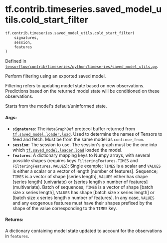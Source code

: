 <div itemscope itemtype="http://developers.google.com/ReferenceObject">
<meta itemprop="name" content="tf.contrib.timeseries.saved_model_utils.cold_start_filter" />
</div>

# tf.contrib.timeseries.saved_model_utils.cold_start_filter

``` python
tf.contrib.timeseries.saved_model_utils.cold_start_filter(
    signatures,
    session,
    features
)
```



Defined in [`tensorflow/contrib/timeseries/python/timeseries/saved_model_utils.py`](https://www.tensorflow.org/code/tensorflow/contrib/timeseries/python/timeseries/saved_model_utils.py).

Perform filtering using an exported saved model.

Filtering refers to updating model state based on new observations.
Predictions based on the returned model state will be conditioned on these
observations.

Starts from the model's default/uninformed state.

#### Args:

* <b>`signatures`</b>: The `MetaGraphDef` protocol buffer returned from
    <a href="../../../../tf/saved_model/loader/load.md"><code>tf.saved_model.loader.load</code></a>. Used to determine the names of Tensors to
    feed and fetch. Must be from the same model as `continue_from`.
* <b>`session`</b>: The session to use. The session's graph must be the one into which
    <a href="../../../../tf/saved_model/loader/load.md"><code>tf.saved_model.loader.load</code></a> loaded the model.
* <b>`features`</b>: A dictionary mapping keys to Numpy arrays, with several possible
    shapes (requires keys `FilteringFeatures.TIMES` and
    `FilteringFeatures.VALUES`):
      Single example; `TIMES` is a scalar and `VALUES` is either a scalar or a
        vector of length [number of features].
      Sequence; `TIMES` is a vector of shape [series length], `VALUES` either
        has shape [series length] (univariate) or [series length x number of
        features] (multivariate).
      Batch of sequences; `TIMES` is a vector of shape [batch size x series
        length], `VALUES` has shape [batch size x series length] or [batch
        size x series length x number of features].
    In any case, `VALUES` and any exogenous features must have their shapes
    prefixed by the shape of the value corresponding to the `TIMES` key.

#### Returns:

A dictionary containing model state updated to account for the observations
in `features`.